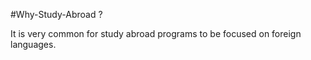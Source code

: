 #Why-Study-Abroad ?

It is very common for study abroad programs to be focused on foreign languages.

